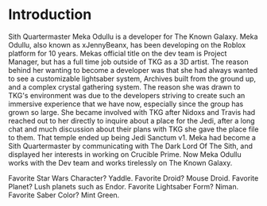 # Introduction
Sith Quartermaster Meka Odullu is a developer for The Known Galaxy.
Meka Odullu, also known as xJennyBeanx, has been developing on the Roblox platform for 10 years.
Mekas official title on the dev team is Project Manager, but has a full time job outside of TKG as a 3D artist.
The reason behind her wanting to become a developer was that she had always wanted to see a customizable lightsaber system, Archives built from the ground up, and a complex crystal gathering system.
The reason she was drawn to TKG's environment was due to the developers striving to create such an immersive experience that we have now, especially since the group has grown so large.
She became involved with TKG after Nidoxs and Travis had reached out to her directly to inquire about a place for the Jedi, after a long chat and much discussion about their plans with TKG she gave the place file to them.
That temple ended up being Jedi Sanctum v1.
Meka had become a Sith Quartermaster by communicating with The Dark Lord Of The Sith, and displayed her interests in working on Crucible Prime.
Now Meka Odullu works with the Dev team and works tirelessly on The 
Known Galaxy.


Favorite Star Wars Character?
Yaddle.
Favorite Droid?
Mouse Droid.
Favorite Planet?
Lush planets such as Endor.
Favorite Lightsaber Form?
Niman.
Favorite Saber Color?
Mint Green.